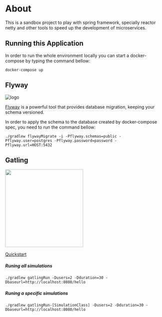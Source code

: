 # About
This is a sandbox project to play with spring framework, specially reactor netty and other tools to 
speed up the development of microservices.

## Running this Application
In order to run the whole environment locally you can start a docker-compose by typing the command 
bellow:
```
docker-compose up
```


## Flyway
![logo](https://flywaydb.org/assets/logo/flyway-logo-tm-sm.png) 

[Flyway](https://flywaydb.org/) is a powerful tool that provides database migration, keeping your schema versioned.

In order to apply the schema to the database created by docker-compose spec, you need to run the command bellow:
```
./gradlew flywayMigrate -i -Pflyway.schemas=public -Pflyway.user=postgres -Pflyway.password=password -Pflyway.url=HOST:5432
```

## Gatling
<img src="https://gatling.io/wp-content/uploads/2017/02/Gatling-logo.png" width="250">

[Quickstart](https://gatling.io/docs/current/quickstart/)

##### Runing all simulations
```
./gradlew gatlingRun -Dusers=2 -Dduration=30 -Dbaseurl=http://localhost:8080/hello
```

##### Runing a specific simulations
```
./gradlew gatlingRun-[SimulationClass] -Dusers=2 -Dduration=30 -Dbaseurl=http://localhost:8080/hello
```